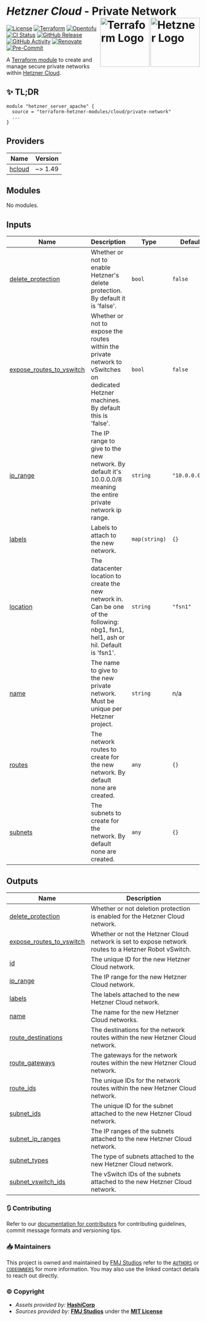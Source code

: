# _Hetzner Cloud_ - Private Network <img src="https://avatars.githubusercontent.com/u/30047064?s=200&v=4" alt="Hetzner Logo" align="right" width="128"/> <img src="https://raw.githubusercontent.com/fmjstudios/artwork/refs/heads/main/projects/terraform/icon/color/terraform-icon-color.png" alt="Terraform Logo" align="right" width="128"/>

[![License](https://img.shields.io/github/license/terraform-hetzner-modules/terraform-hetzner-private-network?label=License)](https://opensource.org/licenses/MIT)
[![Terraform](https://img.shields.io/badge/Terraform-_>=_1.7-brightgreen?logo=terraform&logoColor=623CE4)][terraform]
[![Opentofu](https://img.shields.io/badge/OpenTofu-_>=_1.8-brightgreen?logo=opentofu)][opentofu]
[![CI Status](https://github.com/terraform-hetzner-modules/terraform-hetzner-private-network/actions/workflows/testing.yaml/badge.svg)](https://github.com/terraform-hetzner-modules/terraform-hetzner-private-network/blob/main/.github/workflows/testing.yaml)
[![GitHub Release](https://img.shields.io/github/v/release/terraform-hetzner-modules/terraform-hetzner-private-network?label=Release)][github_releases]
[![GitHub Activity](https://img.shields.io/github/commit-activity/m/terraform-hetzner-modules/terraform-hetzner-private-network?label=Commits)][github_commits]
[![Renovate](https://img.shields.io/badge/Renovate-enabled-brightgreen?logo=renovate&logoColor=1A1F6C)][renovate]
[![Pre-Commit](https://img.shields.io/badge/PreCommit-enabled-brightgreen?logo=precommit&logoColor=FAB040)][pre-commit]

A [Terraform module][module] to create and manage secure private networks within [Hetzner Cloud][hetzner].

## ✨ TL;DR

```shell
module "hetzner_server_apache" {
  source = "terraform-hetzner-modules/cloud/private-network"
  ...
}
```

<!-- BEGIN_TF_DOCS -->

## Providers

| Name                                                      | Version |
| --------------------------------------------------------- | ------- |
| <a name="provider_hcloud"></a> [hcloud](#provider_hcloud) | ~> 1.49 |

## Modules

No modules.

## Inputs

| Name                                                                                                      | Description                                                                                                                            | Type          | Default        | Required |
| --------------------------------------------------------------------------------------------------------- | -------------------------------------------------------------------------------------------------------------------------------------- | ------------- | -------------- | :------: |
| <a name="input_delete_protection"></a> [delete_protection](#input_delete_protection)                      | Whether or not to enable Hetzner's delete protection. By default it is 'false'.                                                        | `bool`        | `false`        |    no    |
| <a name="input_expose_routes_to_vswitch"></a> [expose_routes_to_vswitch](#input_expose_routes_to_vswitch) | Whether or not to expose the routes within the private network to vSwitches on dedicated Hetzner machines. By default this is 'false'. | `bool`        | `false`        |    no    |
| <a name="input_ip_range"></a> [ip_range](#input_ip_range)                                                 | The IP range to give to the new network. By default it's 10.0.0.0/8 meaning the entire private network ip range.                       | `string`      | `"10.0.0.0/8"` |    no    |
| <a name="input_labels"></a> [labels](#input_labels)                                                       | Labels to attach to the new network.                                                                                                   | `map(string)` | `{}`           |    no    |
| <a name="input_location"></a> [location](#input_location)                                                 | The datacenter location to create the new network in. Can be one of the following: nbg1, fsn1, hel1, ash or hil. Default is 'fsn1'.    | `string`      | `"fsn1"`       |    no    |
| <a name="input_name"></a> [name](#input_name)                                                             | The name to give to the new private network. Must be unique per Hetzner project.                                                       | `string`      | n/a            |   yes    |
| <a name="input_routes"></a> [routes](#input_routes)                                                       | The network routes to create for the new network. By default none are created.                                                         | `any`         | `{}`           |    no    |
| <a name="input_subnets"></a> [subnets](#input_subnets)                                                    | The subnets to create for the network. By default none are created.                                                                    | `any`         | `{}`           |    no    |

## Outputs

| Name                                                                                                        | Description                                                                                          |
| ----------------------------------------------------------------------------------------------------------- | ---------------------------------------------------------------------------------------------------- |
| <a name="output_delete_protection"></a> [delete_protection](#output_delete_protection)                      | Whether or not deletion protection is enabled for the Hetzner Cloud network.                         |
| <a name="output_expose_routes_to_vswitch"></a> [expose_routes_to_vswitch](#output_expose_routes_to_vswitch) | Whether or not the Hetzner Cloud network is set to expose network routes to a Hetzner Robot vSwitch. |
| <a name="output_id"></a> [id](#output_id)                                                                   | The unique ID for the new Hetzner Cloud network.                                                     |
| <a name="output_ip_range"></a> [ip_range](#output_ip_range)                                                 | The IP range for the new Hetzner Cloud network.                                                      |
| <a name="output_labels"></a> [labels](#output_labels)                                                       | The labels attached to the new Hetzner Cloud network.                                                |
| <a name="output_name"></a> [name](#output_name)                                                             | The name for the new Hetzner Cloud networks.                                                         |
| <a name="output_route_destinations"></a> [route_destinations](#output_route_destinations)                   | The destinations for the network routes within the new Hetzner Cloud network.                        |
| <a name="output_route_gateways"></a> [route_gateways](#output_route_gateways)                               | The gateways for the network routes within the new Hetzner Cloud network.                            |
| <a name="output_route_ids"></a> [route_ids](#output_route_ids)                                              | The unique IDs for the network routes within the new Hetzner Cloud network.                          |
| <a name="output_subnet_ids"></a> [subnet_ids](#output_subnet_ids)                                           | The unique ID for the subnet attached to the new Hetzner Cloud network.                              |
| <a name="output_subnet_ip_ranges"></a> [subnet_ip_ranges](#output_subnet_ip_ranges)                         | The IP ranges of the subnets attached to the new Hetzner Cloud network.                              |
| <a name="output_subnet_types"></a> [subnet_types](#output_subnet_types)                                     | The type of subnets attached to the new Hetzner Cloud network.                                       |
| <a name="output_subnet_vswitch_ids"></a> [subnet_vswitch_ids](#output_subnet_vswitch_ids)                   | The vSwitch IDs of the subnets attached to the new Hetzner Cloud network.                            |

<!-- END_TF_DOCS -->

### 🔃 Contributing

Refer to our [documentation for contributors][contributing] for contributing guidelines, commit message
formats and versioning tips.

### 📥 Maintainers

This project is owned and maintained by [FMJ Studios][org] refer to the [`AUTHORS`][authors] or [`CODEOWNERS`][owners]
for more information. You may also use the linked contact details to reach out directly.

### ©️ Copyright

- _Assets provided by:_ **[HashiCorp][hashicorp]**
- _Sources provided by:_ **[FMJ Studios][org]** under the **[MIT License][license]**

<!-- INTERNAL REFERENCES -->

<!-- Project references -->

<!-- File references -->

[license]: LICENSE
[contributing]: docs/CONTRIBUTING.md
[authors]: .github/AUTHORS
[owners]: .github/CODEOWNERS

<!-- General links -->

[org]: https://github.com/fmjstudios
[terraform]: https://terraform.io
[opentofu]: https://opentofu.org/
[hashicorp]: https://www.hashicorp.com/
[hetzner]: https://hetzner.com
[github_releases]: https://github.com/terraform-hetzner-modules/terraform-hetzner-private-network/releases
[github_commits]: https://github.com/terraform-hetzner-modules/terraform-hetzner-private-network/commits/main/

<!-- Third-party -->

[module]: https://registry.terraform.io/modules/terraform-hetzner-modules/cloud/private-network/latest
[renovate]: https://renovatebot.com/
[pre-commit]: https://pre-commit.com/
